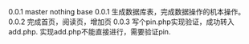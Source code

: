 0.0.1 master
nothing
	base
		0.0.1
		生成数据库表，完成数据操作的机本操作。
		0.0.2
		完成首页，阅读页，增加页
		0.0.3
		写个pin.php实现验证，成功转入add.php.
		实现add.php不能直接进行，需要验证pin.
		